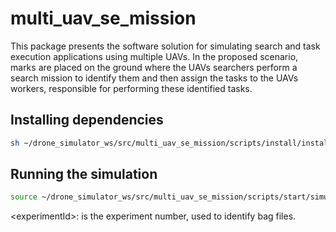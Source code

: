 # multi_uav_se_mission

This package presents the software solution for simulating search and task execution applications using multiple UAVs. In the proposed scenario, marks are placed on the ground where the UAVs searchers perform a search mission to identify them and then assign the tasks to the UAVs workers, responsible for performing these identified tasks.

## Installing dependencies

```sh
sh ~/drone_simulator_ws/src/multi_uav_se_mission/scripts/install/install_dependencies.sh
```

## Running the simulation

```sh
source ~/drone_simulator_ws/src/multi_uav_se_mission/scripts/start/simulation_test.sh <experimentId>
```
\<experimentId\>: is the experiment number, used to identify bag files.
